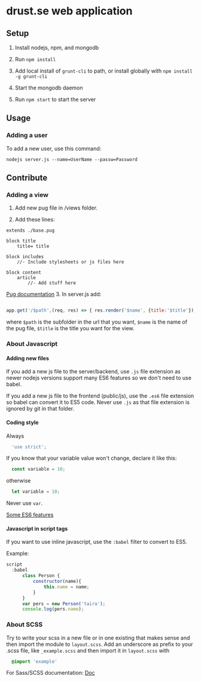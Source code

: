 
# drust.se web application

## Setup

1. Install nodejs, npm, and mongodb

2. Run `npm install`

3. Add local install of `grunt-cli` to path, or install globally with `npm install -g grunt-cli`

4. Start the mongodb daemon

5. Run `npm start` to start the server

## Usage

### Adding a user
To add a new user, use this command:
```
nodejs server.js --name=UserName --passw=Password
```

## Contribute

### Adding a view

1. Add new pug file in /views folder.

2. Add these lines:
  ```pug
  extends ./base.pug

  block title
      title= title

  block includes
      //- Include stylesheets or js files here

  block content
      article
          //- Add stuff here
  ```
  [Pug documentation](http://jade-lang.com/reference/)
3. In server.js add:
  ```javascript

  app.get('/$path',(req, res) => { res.render('$name', {title:'$title'}); });

  ```
  where
  `$path` is the subfolder in the url that you want,
  `$name` is the name of the pug file,
  `$title` is the title you want for the view.

### About Javascript

#### Adding new files
If you add a new js file to the server/backend, use `.js` file extension as newer nodejs versions support many ES6 features so we don't need to use babel.

If you add a new js file to the frontend (public/js), use the `.es6` file extension so babel can convert it to ES5 code. Never use `.js` as that file extension is ignored by git in that folder.

#### Coding style
Always
``` javascript
  'use strict';
```

If you know that your variable value won't change, declare it like this:
``` javascript
  const variable = 10;
```
otherwise
``` javascript
  let variable = 10;
```
Never use ```var```.

[Some ES6 features](https://babeljs.io/docs/learn-es2015/)

#### Javascript in script tags

If you want to use inline javascript, use the `:babel` filter to convert to ES5.

Example:
```javascript
script
  :babel
      class Person {
          constructor(name){
              this.name = name;
          }
      }
      var pers = new Person('taira');
      console.log(pers.name);
```

### About SCSS
Try to write your scss in a new file or in one existing that makes sense and then import the module to `layout.scss`. Add an underscore as prefix to your .scss file, like `_example.scss` and then import it in `layout.scss` with
```scss
  @import 'example'
```

For Sass/SCSS documentation:
[Doc](http://sass-lang.com/guide)

